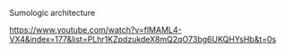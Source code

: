 Sumologic architecture

https://www.youtube.com/watch?v=flMAML4-VX4&index=177&list=PLhr1KZpdzukdeX8mQ2qO73bg6UKQHYsHb&t=0s
